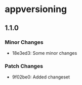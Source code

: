 # appversioning

## 1.1.0

### Minor Changes

- 18e3ed3: Some minor changes

### Patch Changes

- 9f02be0: Added changeset
